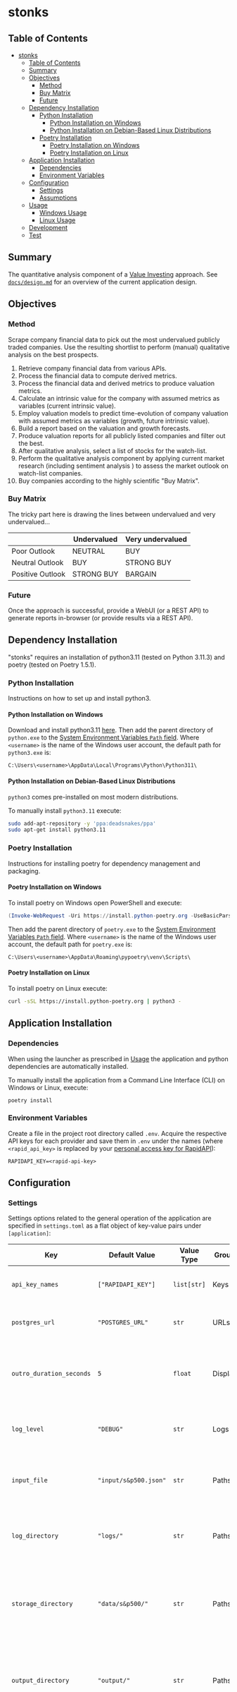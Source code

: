 # stonks

## Table of Contents

- [stonks](#stonks)
  - [Table of Contents](#table-of-contents)
  - [Summary](#summary)
  - [Objectives](#objectives)
    - [Method](#method)
    - [Buy Matrix](#buy-matrix)
    - [Future](#future)
  - [Dependency Installation](#dependency-installation)
    - [Python Installation](#python-installation)
      - [Python Installation on Windows](#python-installation-on-windows)
      - [Python Installation on Debian-Based Linux Distributions](#python-installation-on-debian-based-linux-distributions)
    - [Poetry Installation](#poetry-installation)
      - [Poetry Installation on Windows](#poetry-installation-on-windows)
      - [Poetry Installation on Linux](#poetry-installation-on-linux)
  - [Application Installation](#application-installation)
    - [Dependencies](#dependencies)
    - [Environment Variables](#environment-variables)
  - [Configuration](#configuration)
    - [Settings](#settings)
    - [Assumptions](#assumptions)
  - [Usage](#usage)
    - [Windows Usage](#windows-usage)
    - [Linux Usage](#linux-usage)
  - [Development](#development)
  - [Test](#test)

## Summary

The quantitative analysis component of a [Value Investing](https://www.investopedia.com/terms/v/valueinvesting.asp) approach. See [`docs/design.md`](https://github.com/computerise/stonks/blob/master/docs/design.md) for an overview of the current application design.

## Objectives

### Method

Scrape company financial data to pick out the most undervalued publicly traded companies. Use the resulting shortlist to perform (manual) qualitative analysis on the best prospects.

1. Retrieve company financial data from various APIs.
2. Process the financial data to compute derived metrics.
3. Process the financial data and derived metrics to produce valuation metrics.
4. Calculate an intrinsic value for the company with assumed metrics as variables (current intrinsic value).
5. Employ valuation models to predict time-evolution of company valuation with assumed metrics as variables (growth, future intrinsic value).
6. Build a report based on the valuation and growth forecasts.
7. Produce valuation reports for all publicly listed companies and filter out the best.
8. After qualitative analysis, select a list of stocks for the watch-list.
9. Perform the qualitative analysis component by applying current market research (including sentiment analysis ) to assess the market outlook on watch-list companies.
10. Buy companies according to the highly scientific "Buy Matrix".

### Buy Matrix

The tricky part here is drawing the lines between undervalued and very undervalued...

|                  | Undervalued | Very undervalued |
|------------------|-------------|------------------|
| Poor Outlook     | NEUTRAL     | BUY              |
| Neutral Outlook  | BUY         | STRONG BUY       |
| Positive Outlook | STRONG BUY  | BARGAIN          |

### Future

Once the approach is successful, provide a WebUI (or a REST API) to generate reports in-browser (or provide results via a REST API).

## Dependency Installation

"stonks" requires an installation of python3.11 (tested on Python 3.11.3) and poetry (tested on Poetry 1.5.1).

### Python Installation

Instructions on how to set up and install python3.

#### Python Installation on Windows

Download and install python3.11 [here](https://www.python.org/downloads/). Then add the parent directory of `python.exe` to the [System Environment Variables `Path` field](<https://learn.microsoft.com/en-us/previous-versions/office/developer/sharepoint-2010/ee537574(v=office.14)>). Where `<username>` is the name of the Windows user account, the default path for `python3.exe` is:

```text
C:\Users\<username>\AppData\Local\Programs\Python\Python311\
```

#### Python Installation on Debian-Based Linux Distributions

`python3` comes pre-installed on most modern distributions.

To manually install `python3.11` execute:

```bash
sudo add-apt-repository -y 'ppa:deadsnakes/ppa'
sudo apt-get install python3.11
```

### Poetry Installation

Instructions for installing poetry for dependency management and packaging.

#### Poetry Installation on Windows

To install poetry on Windows open PowerShell and execute:

```PowerShell
(Invoke-WebRequest -Uri https://install.python-poetry.org -UseBasicParsing).Content | python -
```

Then add the parent directory of `poetry.exe` to the [System Environment Variables `Path` field](<https://learn.microsoft.com/en-us/previous-versions/office/developer/sharepoint-2010/ee537574(v=office.14)>). Where `<username>` is the name of the Windows user account, the default path for `poetry.exe` is:

```text
C:\Users\<username>\AppData\Roaming\pypoetry\venv\Scripts\
```

#### Poetry Installation on Linux

To install poetry on Linux execute:

```bash
curl -sSL https://install.python-poetry.org | python3 -
```

## Application Installation

### Dependencies

When using the launcher as prescribed in [Usage](#usage) the application and python dependencies are automatically installed.

To manually install the application from a Command Line Interface (CLI) on Windows or Linux, execute:

```shell
poetry install
```

### Environment Variables

Create a file in the project root directory called `.env`. Acquire the respective API keys for each provider and save them in `.env` under the names (where `<rapid_api_key>` is replaced by your [personal access key for RapidAPI](https://docs.rapidapi.com/docs/keys)):

```text
RAPIDAPI_KEY=<rapid-api-key>
```

## Configuration

### Settings

Settings options related to the general operation of the application are specified in `settings.toml` as a flat object of key-value pairs under `[application]`:

| Key                      | Default Value         | Value Type  | Group   | Description                                                                                                                                 |
|--------------------------|-----------------------|-------------|---------|---------------------------------------------------------------------------------------------------------------------------------------------|
| `api_key_names`          | `["RAPIDAPI_KEY"]`    | `list[str]` | Keys    | The environment variable names of API keys.                                                                                                 |
| `postgres_url`           | `"POSTGRES_URL"`      | `str`       | URLs    | The URL to the PostgreSQL Database instance.                                                                                                |
| `outro_duration_seconds` | `5`                   | `float`     | Display | The time delay in seconds before terminating the application after execution.                                                               |
| `log_level`              | `"DEBUG"`             | `str`       | Logs    | The level of log messages displayed in both `stdout` and log files.                                                                         |
| `input_file`             | `"input/s&p500.json"` | `str`       | Paths   | The path to the JSON input file containing company tickers to evaluate.                                                                     |
| `log_directory`          | `"logs/"`             | `str`       | Paths   | The path to the directory where application logs will be generated.                                                                         |
| `storage_directory`      | `"data/s&p500/"`      | `str`       | Paths   | The path to the directory where raw company data will be stored prior to processing (if `store_new_data` is set to `true`).                 |
| `output_directory`       | `"output/"`           | `str`       | Paths   | The path to the directory where candidate companies will be recorded in a JSON output file.                                                 |
| `request_new_data`       | `true`                | `bool`      | Flag    | If `true`, new data will be requested from API endpoints during execution. If `false`, the application will attempt to use stored raw data. |
| `store_new_data`         | `true`                | `bool`      | Flag    | If `true`, newly requested data will overwrite the corresponding stored data. If `false` new data will not be written to raw data files.    |

### Assumptions

Metric Assumptions represent measurable attributes of a market or economy and include interest rates, tax rates, bond rates, rates of return and credit spreads. Currently these are implemented as constants when modelling each company, though estimating the time-evolution of these values should be considered in the future. Default values for these metrics were last collected on 12th June 2023. Metric assumptions are specified in `assumptions.toml` as a nested object of key-value pairs grouped by country, and further grouped by stock market index:

| Key                        | Value Type | Section       | Description                                                                                                                                                                                                                      |
|----------------------------|------------|---------------|----------------------------------------------------------------------------------------------------------------------------------------------------------------------------------------------------------------------------------|
| `risk_free_rate_of_return` | `float`    | Country       | The annualised rate of return offered by the country's [short-term (3-month) government bond](https://www.investopedia.com/terms/r/risk-freerate.asp#toc-why-is-the-us-3-month-t-bill-used-as-the-risk-free-rate), as a decimal. |
| `corporate_tax_rate`       | `float`    | Country       | The rate of [corporation tax](https://www.investopedia.com/terms/c/corporatetax.asp) in the country, as a decimal.                                                                                                               |
| `rate_of_return`           | `float`    | Country.Index | The [average annualised rate of return](https://www.investopedia.com/terms/a/aar.asp) of the index, as a decimal.                                                                                                                |
| `average_credit_spread`    | `float`    | Country.Index | The average range between the [lowest and highest rate debt securities](https://www.investopedia.com/terms/c/creditspread.asp) of the index, as a decimal.                                                                       |

## Usage

### Windows Usage

Launch the application on Windows by double-clicking on `LAUNCH_WINDOWS.bat`. If Windows raises the warning `Windows protected your PC`, select `More info` then `Run anyway`.

Launch the application on Linux by executing:

### Linux Usage

```bash
./LAUNCH_LINUX.sh
```

## Development

To manually execute the application from a CLI, first activate a poetry virtual environment by executing:

```shell
poetry shell
```

Then launch the application by executing:

```shell
stonks
```

The poetry shell session is exited by executing:

```shell
deactivate
```

Note that `stonks` can be executed without entering a poetry shell session by prefixing all commands (where `<command>` is any command stated in `Usage` or `Test`) with:

```shell
poetry run <command>
```

## Test

To run unit tests from within a poetry shell session execute:

```shell
pytest
```

To see the code coverage report from within a poetry shell session execute:

```bash
coverage run -m pytest test/
coverage report --fail-under=80
```
